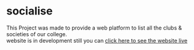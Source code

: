 # socialise
This Project was made to provide a web platform to list all the clubs & societies of our college.  
website is in development still you can [click here to see the website live](https://lkiThakur.github.io/socialise)
